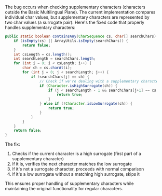 The bug occurs when checking supplementary characters (characters outside the Basic Multilingual Plane). The current implementation compares individual char values, but supplementary characters are represented by two char values (a surrogate pair). Here's the fixed code that properly handles supplementary characters:

```java
public static boolean containsAny(CharSequence cs, char[] searchChars) {
    if (isEmpty(cs) || ArrayUtils.isEmpty(searchChars)) {
        return false;
    }
    int csLength = cs.length();
    int searchLength = searchChars.length;
    for (int i = 0; i < csLength; i++) {
        char ch = cs.charAt(i);
        for (int j = 0; j < searchLength; j++) {
            if (searchChars[j] == ch) {
                // Check if we're dealing with a supplementary character
                if (Character.isHighSurrogate(ch)) {
                    if (j < searchLength - 1 && searchChars[j+1] == cs.charAt(i+1)) {
                        return true;
                    }
                } else if (!Character.isLowSurrogate(ch)) {
                    return true;
                }
            }
        }
    }
    return false;
}
```

The fix:
1. Checks if the current character is a high surrogate (first part of a supplementary character)
2. If it is, verifies the next character matches the low surrogate
3. If it's not a surrogate character, proceeds with normal comparison
4. If it's a low surrogate without a matching high surrogate, skips it

This ensures proper handling of supplementary characters while maintaining the original functionality for regular characters.